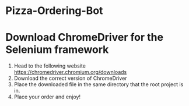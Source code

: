 # Pizza-Ordering-Bot

# Download ChromeDriver for the Selenium framework
1) Head to the following website https://chromedriver.chromium.org/downloads
2) Download the correct version of ChromeDriver
3) Place the downloaded file in the same directory that the root project is in.
4) Place your order and enjoy!
